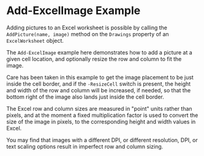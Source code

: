 # Add-ExcelImage Example

Adding pictures to an Excel worksheet is possible by calling the `AddPicture(name, image)`
method on the `Drawings` property of an `ExcelWorksheet` object.

The `Add-ExcelImage` example here demonstrates how to add a picture at a given
cell location, and optionally resize the row and column to fit the image.

Care has been taken in this example to get the image placement to be just inside
the cell border, and if the `-ResizeCell` switch is present, the height and width
of the row and column will be increased, if needed, so that the bottom right of
the image also lands just inside the cell border.

The Excel row and column sizes are measured in "point" units rather than pixels,
and at the moment a fixed multiplication factor is used to convert the size of
the image in pixels, to the corresponding height and width values in Excel.

You may find that images with a different DPI, or different resolution, DPI, or
text scaling options result in imperfect row and column sizing. 